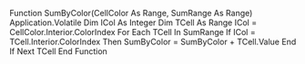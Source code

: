 


Function SumByColor(CellColor As Range, SumRange As Range)
	Application.Volatile
	Dim ICol As Integer
	Dim TCell As Range
	ICol = CellColor.Interior.ColorIndex
	For Each TCell In SumRange
		If ICol = TCell.Interior.ColorIndex Then
			SumByColor = SumByColor + TCell.Value
		End If
		Next TCell
	End Function
